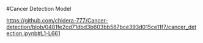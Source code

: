 #Cancer Detection Model

https://github.com/chidera-777/Cancer-detection/blob/0481fe2cd71dbd3b603bb587bce393d015ce11f7/cancer_detection.ipynb#L1-L661